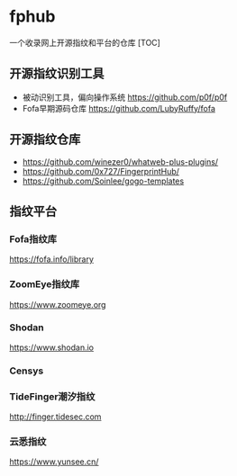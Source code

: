 # fphub
一个收录网上开源指纹和平台的仓库
[TOC]
## 开源指纹识别工具
- 被动识别工具，偏向操作系统 https://github.com/p0f/p0f
- Fofa早期源码仓库 https://github.com/LubyRuffy/fofa

## 开源指纹仓库
- https://github.com/winezer0/whatweb-plus-plugins/
- https://github.com/0x727/FingerprintHub/
- https://github.com/Soinlee/gogo-templates

## 指纹平台
### Fofa指纹库
https://fofa.info/library

### ZoomEye指纹库
https://www.zoomeye.org

### Shodan
https://www.shodan.io

### Censys

### TideFinger潮汐指纹
http://finger.tidesec.com

### 云悉指纹
https://www.yunsee.cn/
